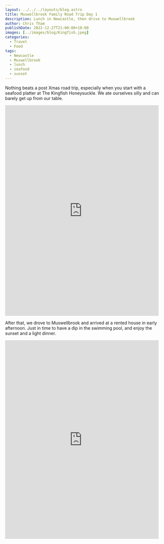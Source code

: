 ```yaml
---
layout: ../../../layouts/blog.astro
title: Muswellbrook Family Road Trip Day 1
description: Lunch in Newcastle, then drive to Muswellbrook
author: Chris Tham
publishDate: 2022-12-27T21:00:00+10:00
images: [../images/blog/Kingfish.jpeg]
categories:
  - Travel
  - Food
tags:
  - Newcastle
  - Muswellbrook
  - lunch
  - seafood
  - sunset
---
```


Nothing beats a post Xmas road trip, especially when you start with a seafood platter at The Kingfish Honeysuckle. We ate ourselves silly and can barely get up from our table.

<iframe src="https://www.facebook.com/plugins/post.php?href=https%3A%2F%2Fwww.facebook.com%2Fchris1.tham%2Fposts%2Fpfbid033UNNBPHAbYPHAgiu8MJ5D2N74FH1rT8mxw5hmxq1TK73g2HR13rJsYHnAFbXDbqsl&show_text=true&width=500" width="500" height="684" style="border:none;overflow:hidden" scrolling="no" frameborder="0" allowfullscreen="true" allow="autoplay; clipboard-write; encrypted-media; picture-in-picture; web-share"></iframe>

After that, we drove to Muswellbrook and arrived at a rented house in early afternoon. Just in time to have a dip in the swimming pool, and enjoy the sunset and a light dinner.

<iframe src="https://www.facebook.com/plugins/post.php?href=https%3A%2F%2Fwww.facebook.com%2Fchris1.tham%2Fposts%2Fpfbid02Y2m45htCT3tVrW2N1NTqcRL26HBsmn47c1szCXrXqD5ZBkVWy1vdY9XEFfCj6bpml&show_text=true&width=500" width="500" height="645" style="border:none;overflow:hidden" scrolling="no" frameborder="0" allowfullscreen="true" allow="autoplay; clipboard-write; encrypted-media; picture-in-picture; web-share"></iframe>
